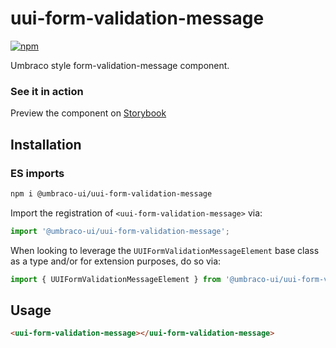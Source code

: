 # uui-form-validation-message

[![npm](https://img.shields.io/npm/v/@umbraco-ui/uui-form-validation-message?logoColor=%231B264F)](https://www.npmjs.com/package/@umbraco-ui/uui-form-validation-message)

Umbraco style form-validation-message component.

### See it in action

Preview the component on [Storybook](https://uui.umbraco.com/?path=/story/uui-form-validation-message)

## Installation

### ES imports

```zsh
npm i @umbraco-ui/uui-form-validation-message
```

Import the registration of `<uui-form-validation-message>` via:

```javascript
import '@umbraco-ui/uui-form-validation-message';
```

When looking to leverage the `UUIFormValidationMessageElement` base class as a type and/or for extension purposes, do so via:

```javascript
import { UUIFormValidationMessageElement } from '@umbraco-ui/uui-form-validation-message';
```

## Usage

```html
<uui-form-validation-message></uui-form-validation-message>
```
